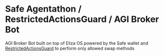 # Safe Agentathon / RestrictedActionsGuard / AGI Broker Bot

AGI Broker Bot built on top of Eliza OS powered by the Safe wallet and [RestrictedActionsGuard](https://github.com/aviggiano/safe-restricted-owners-guard) to perform only allowed swap methods